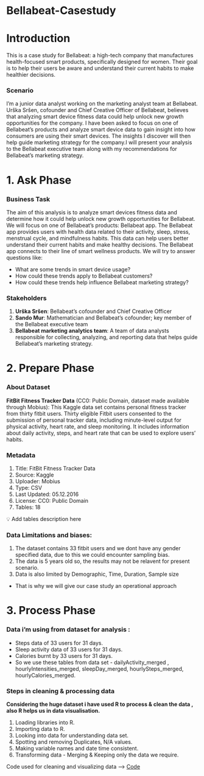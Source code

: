 # Bellabeat-Casestudy

# Introduction

This is a case study for Bellabeat: a high-tech company that manufactures health-focused smart products, specifically designed for women. Their goal is to help their users be aware and understand their current habits to make healthier decisions.

### Scenario

I’m a junior data analyst working on the marketing analyst team at Bellabeat. Urška Sršen, cofounder and Chief Creative Officer of Bellabeat, believes that analyzing smart device fitness data could help unlock new growth opportunities for the company. I have been asked to focus on one of Bellabeat’s products and analyze smart device data to gain insight into how consumers are using their smart devices. The insights I discover will then help guide marketing strategy for the company.I will present your analysis to the Bellabeat executive team along with my recommendations for Bellabeat’s marketing strategy.

# 1. Ask Phase

### **Business Task**

The aim of this analysis is to analyze smart devices fitness data and determine how it could help unlock new growth opportunities for Bellabeat. We will focus on one of Bellabeat’s products: Bellabeat app. The Bellabeat app provides users with health data related to their activity, sleep, stress, menstrual cycle, and mindfulness habits. This data can help users better understand their current habits and make healthy decisions. The Bellabeat app connects to their line of smart wellness products. We will try to answer questions like:

- What are some trends in smart device usage?
- How could these trends apply to Bellabeat customers?
- How could these trends help influence Bellabeat marketing strategy?

### ****Stakeholders****

1. **Urška Sršen**: Bellabeat’s cofounder and Chief Creative Officer
2. **Sando Mur**: Mathematician and Bellabeat’s cofounder; key member of the Bellabeat executive team
3. **Bellabeat marketing analytics team**: A team of data analysts responsible for collecting, analyzing, and reporting data that helps guide Bellabeat’s marketing strategy.

# 2. Prepare Phase

### About Dataset

**FitBit Fitness Tracker Data** (CC0: Public Domain, dataset made available through Mobius): This Kaggle data set contains personal fitness tracker from thirty fitbit users. Thirty eligible Fitbit users consented to the submission of personal tracker data, including minute-level output for physical activity, heart rate, and sleep monitoring. It includes information about daily activity, steps, and heart rate that can be used to explore users’ habits.

### Metadata

1. Title: FitBit Fitness Tracker Data
2. Source: Kaggle
3. Uploader: Mobius
4. Type: CSV
5. Last Updated: 05.12.2016
6. License: CC0: Public Domain
7. Tables: 18

<aside>
💡 Add tables description here

</aside>

### Data Limitations and biases:

1. The dataset contains 33 fitbit users and we dont have any gender specified data, due to this we could encounter sampling bias.
2. The data is 5 years old so, the results may not be relavent for present scenario.
3. Data is also limited by Demographic, Time, Duration, Sample size
- That is why we will give our case study an operational approach

# 3. Process Phase

### Data i’m using from dataset for analysis :

- Steps data of 33 users for 31 days.
- Sleep activity data of 33 users for 31 days.
- Calories burnt by 33 users for 31 days.
- So we use these tables from data set - dailyActivity_merged , hourlyIntensities_merged, sleepDay_merged, hourlySteps_merged, hourlyCalories_merged.

### Steps in cleaning & processing data

**Considering the huge dataset i have used R to process & clean the data , also R helps us in data visualisation.**

1. Loading libraries into R.
2. Importing data to R.
3. Looking into data for understanding data set.
4. Spotting and removing Duplicates, N/A values.
5. Making variable names and date time consistent.
6. Transforming data - Merging & Keeping only the data we require. 

Code used for cleaning and visualizing data —> [Code](https://github.com/gangadhar02/Bellabeat-Casestudy/blob/main/Project-code.R)
